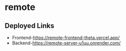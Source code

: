 # remote

## Deployed Links

* Frontend-https://remote-frontend-theta.vercel.app/
* Backend-https://remote-server-u1uu.onrender.com/